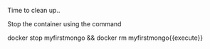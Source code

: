 Time to clean up..

Stop the container using the command

docker stop myfirstmongo && docker rm myfirstmongo{{execute}}


